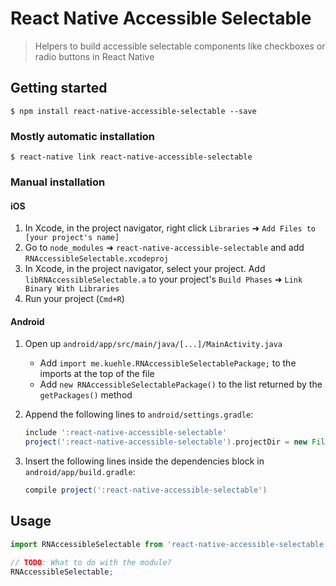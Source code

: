 # React Native Accessible Selectable

> Helpers to build accessible selectable components like checkboxes or radio buttons in React Native

## Getting started

`$ npm install react-native-accessible-selectable --save`

### Mostly automatic installation

`$ react-native link react-native-accessible-selectable`

### Manual installation

#### iOS

1.  In Xcode, in the project navigator, right click `Libraries` ➜ `Add Files to [your project's name]`
2.  Go to `node_modules` ➜ `react-native-accessible-selectable` and add `RNAccessibleSelectable.xcodeproj`
3.  In Xcode, in the project navigator, select your project. Add `libRNAccessibleSelectable.a` to your project's `Build Phases` ➜ `Link Binary With Libraries`
4.  Run your project (`Cmd+R`)

#### Android

1.	Open up `android/app/src/main/java/[...]/MainActivity.java`

    - Add `import me.kuehle.RNAccessibleSelectablePackage;` to the imports at the top of the file
    - Add `new RNAccessibleSelectablePackage()` to the list returned by the `getPackages()` method

2. 	Append the following lines to `android/settings.gradle`:

    ```gradle
    include ':react-native-accessible-selectable'
    project(':react-native-accessible-selectable').projectDir = new File(rootProject.projectDir, 	'../node_modules/react-native-accessible-selectable/android')
    ```

3. Insert the following lines inside the dependencies block in `android/app/build.gradle`:

    ```gradle
    compile project(':react-native-accessible-selectable')
    ```

## Usage

```js
import RNAccessibleSelectable from 'react-native-accessible-selectable';

// TODO: What to do with the module?
RNAccessibleSelectable;
```
